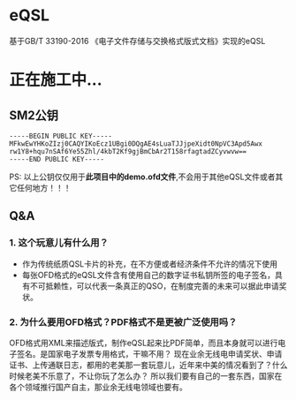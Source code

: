 # eQSL
基于GB/T 33190-2016 《电子文件存储与交换格式版式文档》实现的eQSL

# 正在施工中...





## SM2公钥
```
-----BEGIN PUBLIC KEY-----
MFkwEwYHKoZIzj0CAQYIKoEcz1UBgi0DQgAE4sLuaTJJjpeXidt0NpVC3Apd5Awx
rw1Y8+hqu7nSAf6Ye55Zhl/4kbT2Kf9gjBmCbAr2T158rfagtadZCyvwvw==
-----END PUBLIC KEY-----
```

PS: 以上公钥仅仅用于**此项目中的demo.ofd文件**,不会用于其他eQSL文件或者其它任何地方！！！

## Q&A

### 1. 这个玩意儿有什么用？
- 作为传统纸质QSL卡片的补充，在不方便或者经济条件不允许的情况下使用
- 每张OFD格式的eQSL文件含有使用自己的数字证书私钥所签的电子签名，具有不可抵赖性，可以代表一条真正的QSO，在制度完善的未来可以据此申请奖状。

### 2. 为什么要用OFD格式？PDF格式不是更被广泛使用吗？
OFD格式用XML来描述版式，制作eQSL起来比PDF简单，而且本身就可以进行电子签名。是国家电子发票专用格式，干嘛不用？
现在业余无线电申请奖状、申请证书、上传通联日志，都用的老美那一套玩意儿，近年来中美的情况看到了？什么时候老美不乐意了，不让你玩了怎么办？
所以我们要有自己的一套东西，国家在各个领域推行国产自主，那业余无线电领域也要有。

